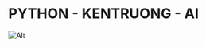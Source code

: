 # PYTHON - KENTRUONG - AI
![Alt](https://repobeats.axiom.co/api/embed/4d46462c6cfe05a431fb977f88cf16c47efe9c3a.svg "Repobeats analytics image")
